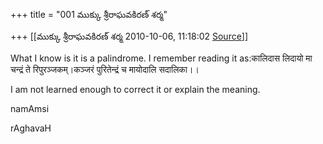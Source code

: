 +++
title = "001 ముక్కు శ్రీరాఘవకిరణ్ శర్మ"

+++
[[ముక్కు శ్రీరాఘవకిరణ్ శర్మ	2010-10-06, 11:18:02 [Source](https://groups.google.com/g/bvparishat/c/bMH9uWLJR30)]]



What I know is it is a palindrome. I remember reading it as:कालिदास लिदायो मा चन्द्रं ते रिपुरञ्जकम्।कञ्जरं पुरितेन्द्रं च मायोदालि सदालिका।।

  

I am not learned enough to correct it or explain the meaning.

  

namAmsi

rAghavaH


